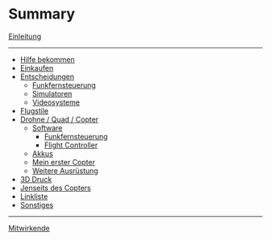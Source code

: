 # Summary

[Einleitung](000_introduction.md)

-----------

- [Hilfe bekommen](001_getting_help.md)
- [Einkaufen](002_buying_stuff.md)
- [Entscheidungen]()
  - [Funkfernsteuerung](003_radio.md)
  - [Simulatoren](004_simulators.md)
  - [Videosysteme](005_video_systems.md)
- [Flugstile](006_flight_styles.md)
- [Drohne / Quad / Copter](007_copters.md)
  - [Software]()
    - [Funkfernsteuerung](008_radio_software.md)
    - [Flight Controller](009_software_flight_controller.md)
  - [Akkus](010_battery.md)
  - [Mein erster Copter](011_my_first_copter.md)
  - [Weitere Ausrüstung](012_additional_equipment.md)
- [3D Druck](013_3d_printing.md)
- [Jenseits des Copters](014_beyond_multi_rotors.md)
- [Linkliste](015_linklist.md)
- [Sonstiges](016_miscealous.md)

-----------

[Mitwirkende](CONTRIBUTORS.md)
